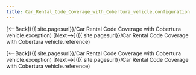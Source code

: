 ```yaml
---
title: Car_Rental_Code_Coverage_with_Cobertura_vehicle.configuration
---
```

[<--Back]({{ site.pagesurl}}/Car Rental Code Coverage with Cobertura vehicle.exception)  [Next-->]({{ site.pagesurl}}/Car Rental Code Coverage with Cobertura vehicle.reference)


[<--Back]({{ site.pagesurl}}/Car Rental Code Coverage with Cobertura vehicle.exception)  [Next-->]({{ site.pagesurl}}/Car Rental Code Coverage with Cobertura vehicle.reference)